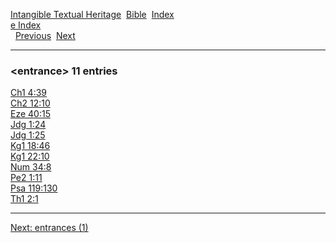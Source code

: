 [Intangible Textual Heritage](../../index)  [Bible](../index) 
[Index](index)   
[e Index](_e_)  
  [Previous](c03767)  [Next](c03769) 

------------------------------------------------------------------------

### &lt;entrance&gt; 11 entries

[Ch1 4:39](../kjv/ch1004.htm#039)  
[Ch2 12:10](../kjv/ch2012.htm#010)  
[Eze 40:15](../kjv/eze040.htm#015)  
[Jdg 1:24](../kjv/jdg001.htm#024)  
[Jdg 1:25](../kjv/jdg001.htm#025)  
[Kg1 18:46](../kjv/kg1018.htm#046)  
[Kg1 22:10](../kjv/kg1022.htm#010)  
[Num 34:8](../kjv/num034.htm#008)  
[Pe2 1:11](../kjv/pe2001.htm#011)  
[Psa 119:130](../kjv/psa119.htm#130)  
[Th1 2:1](../kjv/th1002.htm#001)  

------------------------------------------------------------------------

[Next: entrances (1)](c03769)
